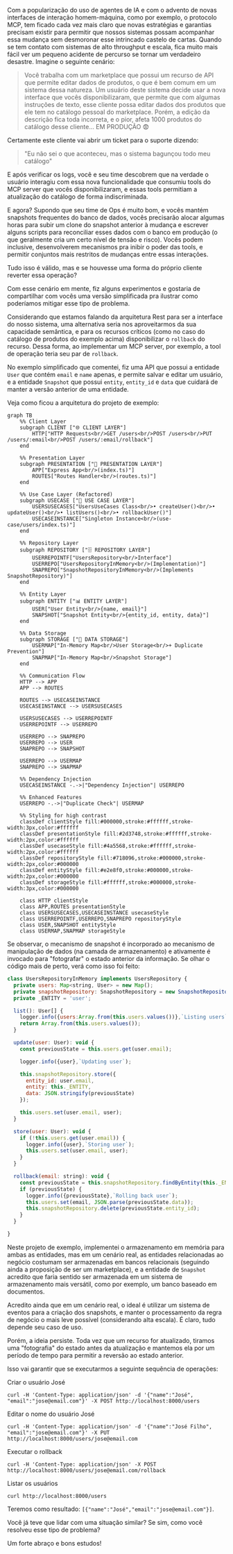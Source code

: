 Com a popularização do uso de agentes de IA e com o advento de novas interfaces de interação homem-máquina, como por exemplo, o protocolo MCP, tem ficado cada vez mais claro que novas estratégias e garantias precisam existir para permitir que nossos sistemas possam acompanhar essa mudança sem desmoronar esse intrincado castelo de cartas.
Quando se tem contato com sistemas de alto throughput e escala, fica muito mais fácil ver um pequeno acidente de percurso se tornar um verdadeiro desastre.
Imagine o seguinte cenário: 

> Você trabalha com um marketplace que possui um recurso de API que permite editar dados de produtos, o que é bem comum em um sistema dessa natureza. Um usuário deste sistema decide usar a nova interface que vocês disponibilizaram, que permite que com algumas instruções de texto, esse cliente possa editar dados dos produtos que ele tem no catálogo pessoal do marketplace. Porém, a edição da descrição fica toda incorreta, e o pior, afeta 1000 produtos do catálogo desse cliente... EM PRODUÇÃO 😨

Certamente este cliente vai abrir um ticket para o suporte dizendo: 
> "Eu não sei o que aconteceu, mas o sistema bagunçou todo meu catálogo" 

E após verificar os logs, você e seu time descobrem que na verdade o usuário interagiu com essa nova funcionalidade que consumiu tools do MCP server que vocês disponibilizaram, e essas tools permitiam a atualização do catálogo de forma indiscriminada.

E agora? Supondo que seu time de Ops é muito bom, e vocês mantém snapshots frequentes do banco de dados, vocês precisarão alocar algumas horas para subir um clone do snapshot anterior à mudança e escrever alguns scripts para reconciliar esses dados com o banco em produção (o que geralmente cria um certo nível de tensão e risco).
Vocês podem inclusive, desenvolverem mecanismos pra inibir o poder das tools, e permitir conjuntos mais restritos de mudanças entre essas interações.

Tudo isso é válido, mas e se houvesse uma forma do próprio cliente reverter essa operação?

Com esse cenário em mente, fiz alguns experimentos e gostaria de compartilhar com vocês uma versão simplificada pra ilustrar como poderíamos mitigar esse tipo de problema.

Considerando que estamos falando da arquitetura Rest para ser a interface do nosso sistema, uma alternativa seria nos aproveitarmos da sua capacidade semântica, e para os recursos críticos (como no caso do catálogo de produtos do exemplo acima) disponibilizar o `rollback` do recurso.
Dessa forma, ao implementar um MCP server, por exemplo, a tool de operação teria seu par de `rollback`.

No exemplo simplificado que comentei, fiz uma API que possui a entidade `User` que contém `email` e `name` apenas, e permite salvar e editar um usuário, e a entidade `Snapshot` que possui `entity`, `entity_id` e `data` que cuidará de manter a versão anterior de uma entidade. 

Veja como ficou a arquitetura do projeto de exemplo:

```mermaid
graph TB
    %% Client Layer
    subgraph CLIENT ["🌐 CLIENT LAYER"]
        HTTP["HTTP Requests<br/>GET /users<br/>POST /users<br/>PUT /users/:email<br/>POST /users/:email/rollback"]
    end

    %% Presentation Layer
    subgraph PRESENTATION ["📡 PRESENTATION LAYER"]
        APP["Express App<br/>(index.ts)"]
        ROUTES["Routes Handler<br/>(routes.ts)"]
    end

    %% Use Case Layer (Refactored)
    subgraph USECASE ["🎯 USE CASE LAYER"]
        USERSUSECASES["UsersUseCases Class<br/>• createUser()<br/>• updateUser()<br/>• listUsers()<br/>• rollbackUser()"]
        USECASEINSTANCE["Singleton Instance<br/>(use-case/users/index.ts)"]
    end

    %% Repository Layer
    subgraph REPOSITORY ["🗄️ REPOSITORY LAYER"]
        USERREPOINTF["UsersRepository<br/>Interface"]
        USERREPO["UsersRepositoryInMemory<br/>(Implementation)"]
        SNAPREPO["SnapshotRepositoryInMemory<br/>(Implements SnapshotRepository)"]
    end

    %% Entity Layer
    subgraph ENTITY ["📊 ENTITY LAYER"]
        USER["User Entity<br/>{name, email}"]
        SNAPSHOT["Snapshot Entity<br/>{entity_id, entity, data}"]
    end

    %% Data Storage
    subgraph STORAGE ["💾 DATA STORAGE"]
        USERMAP["In-Memory Map<br/>User Storage<br/>+ Duplicate Prevention"]
        SNAPMAP["In-Memory Map<br/>Snapshot Storage"]
    end

    %% Communication Flow
    HTTP --> APP
    APP --> ROUTES
    
    ROUTES --> USECASEINSTANCE
    USECASEINSTANCE --> USERSUSECASES
    
    USERSUSECASES --> USERREPOINTF
    USERREPOINTF --> USERREPO

    USERREPO --> SNAPREPO
    USERREPO --> USER
    SNAPREPO --> SNAPSHOT

    USERREPO --> USERMAP
    SNAPREPO --> SNAPMAP

    %% Dependency Injection
    USECASEINSTANCE -.->|"Dependency Injection"| USERREPO

    %% Enhanced Features
    USERREPO -.->|"Duplicate Check"| USERMAP

    %% Styling for high contrast
    classDef clientStyle fill:#000000,stroke:#ffffff,stroke-width:3px,color:#ffffff
    classDef presentationStyle fill:#2d3748,stroke:#ffffff,stroke-width:2px,color:#ffffff
    classDef usecaseStyle fill:#4a5568,stroke:#ffffff,stroke-width:2px,color:#ffffff
    classDef repositoryStyle fill:#718096,stroke:#000000,stroke-width:2px,color:#000000
    classDef entityStyle fill:#e2e8f0,stroke:#000000,stroke-width:2px,color:#000000
    classDef storageStyle fill:#ffffff,stroke:#000000,stroke-width:3px,color:#000000

    class HTTP clientStyle
    class APP,ROUTES presentationStyle
    class USERSUSECASES,USECASEINSTANCE usecaseStyle
    class USERREPOINTF,USERREPO,SNAPREPO repositoryStyle
    class USER,SNAPSHOT entityStyle
    class USERMAP,SNAPMAP storageStyle
```

Se observar, o mecanismo de snapshot é incorporado ao mecanismo de manipulação de dados (na camada de armazenamento) e ativamente é invocado para "fotografar" o estado anterior da informação. Se olhar o código mais de perto, verá como isso foi feito:
```js
class UsersRepositoryInMemory implements UsersRepository {
  private users: Map<string, User> = new Map();
  private snapshotRepository: SnapshotRepository = new SnapshotRepositoryInMemoryImpl();
  private _ENTITY = 'user';

  list(): User[] {
    logger.info({users:Array.from(this.users.values())},`Listing users`);
    return Array.from(this.users.values());
  }

  update(user: User): void {
    const previousState = this.users.get(user.email);

    logger.info({user},`Updating user`);

    this.snapshotRepository.store({
      entity_id: user.email,
      entity: this._ENTITY,
      data: JSON.stringify(previousState)
    });

    this.users.set(user.email, user);
  }

  store(user: User): void {
    if (!this.users.get(user.email)) {
      logger.info({user},`Storing user`);
      this.users.set(user.email, user);
    }
  }

  rollback(email: string): void {
    const previousState = this.snapshotRepository.findByEntity(this._ENTITY, email);
    if (previousState) {
      logger.info({previousState},`Rolling back user`);
      this.users.set(email, JSON.parse(previousState.data));
      this.snapshotRepository.delete(previousState.entity_id);
    }
  }

}
```

Neste projeto de exemplo, implementei o armazenamento em memória para ambas as entidades, mas em um cenário real, as entidades relacionadas ao negócio costumam ser armazenadas em bancos relacionais (seguindo ainda a proposição de ser um marketplace), e a entidade de `Snapshot` acredito que faria sentido ser armazenada em um sistema de armazenamento mais versátil, como por exemplo, um banco baseado em documentos.

Acredito ainda que em um cenário real, o ideal é utilizar um sistema de eventos para a criação dos snapshots, e manter o processamento da regra de negócio o mais leve possível (considerando alta escala). É claro, tudo depende seu caso de uso.

Porém, a ideia persiste. Toda vez que um recurso for atualizado, tiramos uma "fotografia" do estado antes da atualização e mantemos ela por um período de tempo para permitir a reversão ao estado anterior.

Isso vai garantir que se executarmos a seguinte sequência de operações:

Criar o usuário José
```
curl -H 'Content-Type: application/json' -d '{"name":"José", "email":"jose@email.com"}' -X POST http://localhost:8000/users
```

Editar o nome do usuário José
```
curl -H 'Content-Type: application/json' -d '{"name":"José Filho", "email":"jose@email.com"}' -X PUT http://localhost:8000/users/jose@email.com
```

Executar o rollback
```
curl -H 'Content-Type: application/json' -X POST http://localhost:8000/users/jose@email.com/rollback
```

Listar os usuários
```
curl http://localhost:8000/users
```

Teremos como resultado: `[{"name":"José","email":"jose@email.com"}]`.

Você já teve que lidar com uma situação similar? Se sim, como você resolveu esse tipo de problema?

Um forte abraço e bons estudos!

